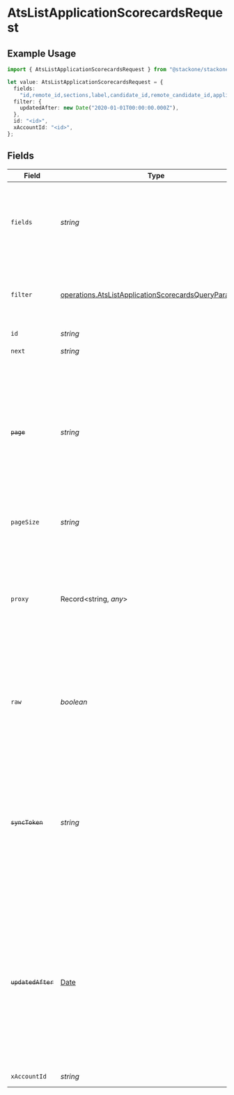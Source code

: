 # AtsListApplicationScorecardsRequest

## Example Usage

```typescript
import { AtsListApplicationScorecardsRequest } from "@stackone/stackone-client-ts/sdk/models/operations";

let value: AtsListApplicationScorecardsRequest = {
  fields:
    "id,remote_id,sections,label,candidate_id,remote_candidate_id,application_id,remote_application_id,interview_id,remote_interview_id,author_id,remote_author_id,overall_recommendation,created_at,updated_at",
  filter: {
    updatedAfter: new Date("2020-01-01T00:00:00.000Z"),
  },
  id: "<id>",
  xAccountId: "<id>",
};
```

## Fields

| Field                                                                                                                                                                                                      | Type                                                                                                                                                                                                       | Required                                                                                                                                                                                                   | Description                                                                                                                                                                                                | Example                                                                                                                                                                                                    |
| ---------------------------------------------------------------------------------------------------------------------------------------------------------------------------------------------------------- | ---------------------------------------------------------------------------------------------------------------------------------------------------------------------------------------------------------- | ---------------------------------------------------------------------------------------------------------------------------------------------------------------------------------------------------------- | ---------------------------------------------------------------------------------------------------------------------------------------------------------------------------------------------------------- | ---------------------------------------------------------------------------------------------------------------------------------------------------------------------------------------------------------- |
| `fields`                                                                                                                                                                                                   | *string*                                                                                                                                                                                                   | :heavy_minus_sign:                                                                                                                                                                                         | The comma separated list of fields that will be returned in the response (if empty, all fields are returned)                                                                                               | id,remote_id,sections,label,candidate_id,remote_candidate_id,application_id,remote_application_id,interview_id,remote_interview_id,author_id,remote_author_id,overall_recommendation,created_at,updated_at |
| `filter`                                                                                                                                                                                                   | [operations.AtsListApplicationScorecardsQueryParamFilter](../../../sdk/models/operations/atslistapplicationscorecardsqueryparamfilter.md)                                                                  | :heavy_minus_sign:                                                                                                                                                                                         | Filter parameters that allow greater customisation of the list response                                                                                                                                    |                                                                                                                                                                                                            |
| `id`                                                                                                                                                                                                       | *string*                                                                                                                                                                                                   | :heavy_check_mark:                                                                                                                                                                                         | N/A                                                                                                                                                                                                        |                                                                                                                                                                                                            |
| `next`                                                                                                                                                                                                     | *string*                                                                                                                                                                                                   | :heavy_minus_sign:                                                                                                                                                                                         | The unified cursor                                                                                                                                                                                         |                                                                                                                                                                                                            |
| ~~`page`~~                                                                                                                                                                                                 | *string*                                                                                                                                                                                                   | :heavy_minus_sign:                                                                                                                                                                                         | : warning: ** DEPRECATED **: This will be removed in a future release, please migrate away from it as soon as possible.<br/><br/>The page number of the results to fetch                                   |                                                                                                                                                                                                            |
| `pageSize`                                                                                                                                                                                                 | *string*                                                                                                                                                                                                   | :heavy_minus_sign:                                                                                                                                                                                         | The number of results per page (default value is 25)                                                                                                                                                       |                                                                                                                                                                                                            |
| `proxy`                                                                                                                                                                                                    | Record<string, *any*>                                                                                                                                                                                      | :heavy_minus_sign:                                                                                                                                                                                         | Query parameters that can be used to pass through parameters to the underlying provider request by surrounding them with 'proxy' key                                                                       |                                                                                                                                                                                                            |
| `raw`                                                                                                                                                                                                      | *boolean*                                                                                                                                                                                                  | :heavy_minus_sign:                                                                                                                                                                                         | Indicates that the raw request result should be returned in addition to the mapped result (default value is false)                                                                                         |                                                                                                                                                                                                            |
| ~~`syncToken`~~                                                                                                                                                                                            | *string*                                                                                                                                                                                                   | :heavy_minus_sign:                                                                                                                                                                                         | : warning: ** DEPRECATED **: This will be removed in a future release, please migrate away from it as soon as possible.<br/><br/>The sync token to select the only updated results                         |                                                                                                                                                                                                            |
| ~~`updatedAfter`~~                                                                                                                                                                                         | [Date](https://developer.mozilla.org/en-US/docs/Web/JavaScript/Reference/Global_Objects/Date)                                                                                                              | :heavy_minus_sign:                                                                                                                                                                                         | : warning: ** DEPRECATED **: This will be removed in a future release, please migrate away from it as soon as possible.<br/><br/>Use a string with a date to only select results updated after that given date | 2020-01-01T00:00:00.000Z                                                                                                                                                                                   |
| `xAccountId`                                                                                                                                                                                               | *string*                                                                                                                                                                                                   | :heavy_check_mark:                                                                                                                                                                                         | The account identifier                                                                                                                                                                                     |                                                                                                                                                                                                            |
